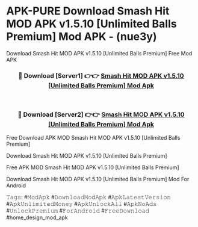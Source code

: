 # APK-PURE Download Smash Hit MOD APK v1.5.10 [Unlimited Balls Premium] Mod APK - (nue3y)
Download Smash Hit MOD APK v1.5.10 [Unlimited Balls Premium] Free Mod APK

<div align="center">
<h3>🔴 Download [Server1] 👉👉 <a href="https://apk-comot.site?title=Smash_Hit_MOD_APK_v1.5.10_[Unlimited_Balls_Premium]">Smash Hit MOD APK v1.5.10 [Unlimited Balls Premium] Mod Apk</a></h3><br>

<h3>🔴 Download [Server2] 👉👉 <a href="https://apk-comot.site?title=Smash_Hit_MOD_APK_v1.5.10_[Unlimited_Balls_Premium]">Smash Hit MOD APK v1.5.10 [Unlimited Balls Premium] Mod Apk</a></h3>
</div>


Free Download APK MOD Smash Hit MOD APK v1.5.10 [Unlimited Balls Premium]

Download Smash Hit MOD APK v1.5.10 [Unlimited Balls Premium] 

Free APK MOD Smash Hit MOD APK v1.5.10 [Unlimited Balls Premium] 

Download Smash Hit MOD APK v1.5.10 [Unlimited Balls Premium] Mod For Android

𝚃𝚊𝚐𝚜: #𝙼𝚘𝚍𝙰𝚙𝚔 #𝙳𝚘𝚠𝚗𝚕𝚘𝚊𝚍𝙼𝚘𝚍𝙰𝚙𝚔 #𝙰𝚙𝚔𝙻𝚊𝚝𝚎𝚜𝚝𝚅𝚎𝚛𝚜𝚒𝚘𝚗 #𝙰𝚙𝚔𝚄𝚗𝚕𝚒𝚖𝚒𝚝𝚎𝚍𝙼𝚘𝚗𝚎𝚢 #𝙰𝚙𝚔𝚄𝚗𝚕𝚘𝚌𝚔𝙰𝚕𝚕 #𝙰𝚙𝚔𝙽𝚘𝙰𝚍𝚜 #𝚄𝚗𝚕𝚘𝚌𝚔𝙿𝚛𝚎𝚖𝚒𝚞𝚖 #𝙵𝚘𝚛𝙰𝚗𝚍𝚛𝚘𝚒𝚍 #𝙵𝚛𝚎𝚎𝙳𝚘𝚠𝚗𝚕𝚘𝚊𝚍 #home_design_mod_apk